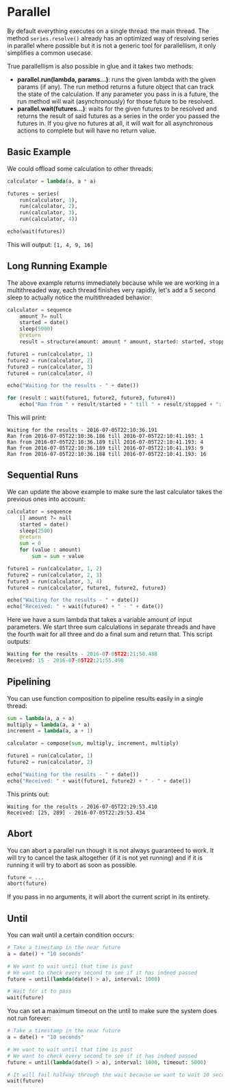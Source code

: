 # Parallel

By default everything executes on a single thread: the main thread. The method ``series.resolve()`` already has an optimized way of resolving series in parallel where possible but it is not a generic tool for parallellism, it only simplifies a common usecase.

True parallellism is also possible in glue and it takes two methods:

- **parallel.run(lambda, params...)**: runs the given lambda with the given params (if any). The run method returns a future object that can track the state of the calculation. If any parameter you pass in is a future, the run method will wait (asynchronously) for those future to be resolved.
- **parallel.wait(futures...)**: waits for the given futures to be resolved and returns the result of said futures as a series in the order you passed the futures in. If you give no futures at all, it will wait for all asynchronous actions to complete but will have no return value.

## Basic Example

We could offload some calculation to other threads:

```python
calculator = lambda(a, a * a)

futures = series(
	run(calculator, 1),
	run(calculator, 2),
	run(calculator, 3),
	run(calculator, 4))

echo(wait(futures))
```

This will output: ``[1, 4, 9, 16]``

## Long Running Example

The above example returns immediately because while we are working in a multithreaded way, each thread finishes very rapidly, let's add a 5 second sleep to actually notice the multithreaded behavior:

```python
calculator = sequence
	amount ?= null
	started = date()
	sleep(5000)
	@return
	result = structure(amount: amount * amount, started: started, stopped: date())

future1 = run(calculator, 1)
future2 = run(calculator, 2)
future3 = run(calculator, 3)
future4 = run(calculator, 4)

echo("Waiting for the results - " + date())

for (result : wait(future1, future2, future3, future4))
	echo("Ran from " + result/started + " till " + result/stopped + ": " + result/amount)
```

This will print:

```
Waiting for the results - 2016-07-05T22:10:36.191
Ran from 2016-07-05T22:10:36.186 till 2016-07-05T22:10:41.193: 1
Ran from 2016-07-05T22:10:36.189 till 2016-07-05T22:10:41.193: 4
Ran from 2016-07-05T22:10:36.189 till 2016-07-05T22:10:41.193: 9
Ran from 2016-07-05T22:10:36.188 till 2016-07-05T22:10:41.193: 16
```

## Sequential Runs

We can update the above example to make sure the last calculator takes the previous ones into account:

```python
calculator = sequence
	[] amount ?= null
	started = date()
	sleep(2500)
	@return
	sum = 0
	for (value : amount)
		sum = sum + value

future1 = run(calculator, 1, 2)
future2 = run(calculator, 2, 3)
future3 = run(calculator, 3, 4)
future4 = run(calculator, future1, future2, future3)

echo("Waiting for the results - " + date())
echo("Received: " + wait(future4) + " - " + date())
```

Here we have a sum lambda that takes a variable amount of input parameters. We start three sum calculations in separate threads and have the fourth wait for all three and do a final sum and return that. This script outputs:

```python
Waiting for the results - 2016-07-05T22:21:50.488
Received: 15 - 2016-07-05T22:21:55.498
```

## Pipelining

You can use function composition to pipeline results easily in a single thread:

```python
sum = lambda(a, a + a)
multiply = lambda(a, a * a)
increment = lambda(a, a + 1)

calculator = compose(sum, multiply, increment, multiply)

future1 = run(calculator, 1)
future2 = run(calculator, 2)

echo("Waiting for the results - " + date())
echo("Received: " + wait(future1, future2) + " - " + date())
```

This prints out:

```
Waiting for the results - 2016-07-05T22:29:53.410
Received: [25, 289] - 2016-07-05T22:29:53.434
```

## Abort

You can abort a parallel run though it is not always guaranteed to work. It will try to cancel the task altogether (if it is not yet running) and if it is running it will try to abort as soon as possible.

```python
future = ...
abort(future)
```

If you pass in no arguments, it will abort the current script in its entirety.

## Until

You can wait until a certain condition occurs:

```python
# Take a timestamp in the near future
a = date() + "10 seconds"

# We want to wait until that time is past
# We want to check every second to see if it has indeed passed
future = until(lambda(date() > a), interval: 1000)

# Wait for it to pass
wait(future)
```

You can set a maximum timeout on the until to make sure the system does not run forever:

```python
# Take a timestamp in the near future
a = date() + "10 seconds"

# We want to wait until that time is past
# We want to check every second to see if it has indeed passed
future = until(lambda(date() > a), interval: 1000, timeout: 5000)

# It will fail halfway through the wait because we want to wait 10 seconds but limit the timeout to 5 seconds
wait(future)
```
